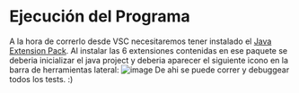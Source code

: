 # Ejecución del Programa
A la hora de correrlo desde VSC necesitaremos tener instalado el [Java Extension Pack](https://marketplace.visualstudio.com/items?itemName=vscjava.vscode-java-pack). Al instalar las 6 extensiones contenidas en ese paquete se deberia inicializar el java project y deberia aparecer el siguiente icono en la barra de herramientas lateral:
![image](https://user-images.githubusercontent.com/63552496/201216020-d1d3e1e4-9b09-4082-9084-e4a24d9183a6.png)
De ahi se puede correr y debuggear todos los tests. :)
